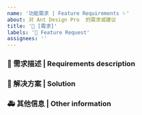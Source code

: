 ```yaml
---
name: '功能需求 | Feature Requirements ✨'
about: 对 Ant Design Pro  的需求或建议
title: '👑 [需求]'
labels: '👑 Feature Request'
assignees: ''
---
```


### 🥰 需求描述 | Requirements description

<!--
详细地描述需求，让大家都能理解
Describe the requirements in detail so that everyone can understand them
-->

### 🧐 解决方案 | Solution

<!--
如果你有解决方案，在这里清晰地阐述
If you have a solution, explain it clearly here
-->

### 🚑 其他信息 | Other information

<!--
如截图等其他信息可以贴在这里
Other information such as screenshots can be posted here
-->
